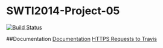 SWTI2014-Project-05
===================
[![Build Status](https://travis-ci.org/SWTI2014/SWTI2014-Project-05.svg)](https://travis-ci.org/SWTI2014/SWTI2014-Project-05)

##Documentation
[Documentation](https://github.com/SWTI2014/SWTI2014-Project-05/wiki/Documentation)
[HTTPS Requests to Travis](https://github.com/SWTI2014/SWTI2014-Project-05/wiki/Communicating-with-Travis)

